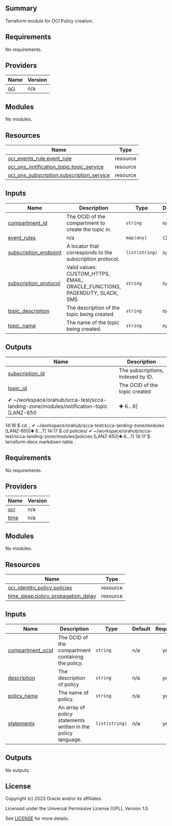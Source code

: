 ## Summary
Terraform module for OCI Policy creation.

## Requirements

No requirements.

## Providers

| Name | Version |
|------|---------|
| <a name="provider_oci"></a> [oci](#provider\_oci) | n/a |

## Modules

No modules.

## Resources

| Name | Type |
|------|------|
| [oci_events_rule.event_rule](https://registry.terraform.io/providers/oracle/oci/latest/docs/resources/events_rule) | resource |
| [oci_ons_notification_topic.topic_service](https://registry.terraform.io/providers/oracle/oci/latest/docs/resources/ons_notification_topic) | resource |
| [oci_ons_subscription.subscription_service](https://registry.terraform.io/providers/oracle/oci/latest/docs/resources/ons_subscription) | resource |

## Inputs

| Name | Description | Type | Default | Required |
|------|-------------|------|---------|:--------:|
| <a name="input_compartment_id"></a> [compartment\_id](#input\_compartment\_id) | The OCID of the compartment to create the topic in. | `string` | n/a | yes |
| <a name="input_event_rules"></a> [event\_rules](#input\_event\_rules) | n/a | `map(any)` | `{}` | no |
| <a name="input_subscription_endpoint"></a> [subscription\_endpoint](#input\_subscription\_endpoint) | A locator that corresponds to the subscription protocol. | `list(string)` | n/a | yes |
| <a name="input_subscription_protocol"></a> [subscription\_protocol](#input\_subscription\_protocol) | Valid values: CUSTOM\_HTTPS, EMAIL, ORACLE\_FUNCTIONS, PAGERDUTY, SLACK, SMS | `string` | n/a | yes |
| <a name="input_topic_description"></a> [topic\_description](#input\_topic\_description) | The description of the topic being created | `string` | n/a | yes |
| <a name="input_topic_name"></a> [topic\_name](#input\_topic\_name) | The name of the topic being created. | `string` | n/a | yes |

## Outputs

| Name | Description |
|------|-------------|
| <a name="output_subscription_id"></a> [subscription\_id](#output\_subscription\_id) | The subscriptions, indexed by ID. |
| <a name="output_topic_id"></a> [topic\_id](#output\_topic\_id) | The OCID of the topic created |
✔ ~/workspace/orahub/scca-test/scca-landing-zone/modules/notification-topic [LANZ-650|✚ 6…6]
14:16 $ cd ..
✔ ~/workspace/orahub/scca-test/scca-landing-zone/modules [LANZ-650|✚ 6…7]
14:17 $ cd policies/
✔ ~/workspace/orahub/scca-test/scca-landing-zone/modules/policies [LANZ-650|✚ 6…7]
14:17 $ terraform-docs markdown table .
## Requirements

No requirements.

## Providers

| Name | Version |
|------|---------|
| <a name="provider_oci"></a> [oci](#provider\_oci) | n/a |
| <a name="provider_time"></a> [time](#provider\_time) | n/a |

## Modules

No modules.

## Resources

| Name | Type |
|------|------|
| [oci_identity_policy.policies](https://registry.terraform.io/providers/oracle/oci/latest/docs/resources/identity_policy) | resource |
| [time_sleep.policy_propagation_delay](https://registry.terraform.io/providers/hashicorp/time/latest/docs/resources/sleep) | resource |

## Inputs

| Name | Description | Type | Default | Required |
|------|-------------|------|---------|:--------:|
| <a name="input_compartment_ocid"></a> [compartment\_ocid](#input\_compartment\_ocid) | The OCID of the compartment containing the policy. | `string` | n/a | yes |
| <a name="input_description"></a> [description](#input\_description) | The description of policy | `string` | n/a | yes |
| <a name="input_policy_name"></a> [policy\_name](#input\_policy\_name) | The name of policy. | `string` | n/a | yes |
| <a name="input_statements"></a> [statements](#input\_statements) | An array of policy statements written in the policy language. | `list(string)` | n/a | yes |

## Outputs

No outputs.

## License

Copyright (c) 2023 Oracle and/or its affiliates.

Licensed under the Universal Permissive License (UPL), Version 1.0.

See [LICENSE](../../LICENSE.txt) for more details.